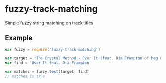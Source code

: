 
# fuzzy-track-matching

Simple fuzzy string matching on track titles

## Example

```js
var fuzzy = require('fuzzy-track-matching')

var target = 'The Crystal Method - Over It (feat. Dia Frampton of Meg & Dia)'
var find = 'Over It feat. Dia Frampton'

var matches = fuzzy.test(target, find)
// matches is true
```

